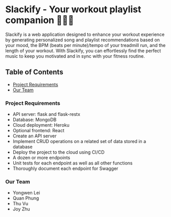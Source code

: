 # Slackify - Your workout playlist companion 🏃🎵💪

Slackify is a web application designed to enhance your workout experience by generating personalized song and playlist recommendations based on your mood, the BPM (beats per minute)/tempo of your treadmill run, and the length of your workout. With Slackify, you can effortlessly find the perfect music to keep you motivated and in sync with your fitness routine.

## Table of Contents
- [Project Requirements](README.md#project-requirements)
- [Our Team](README.md#about-us)

### Project Requirements
  - API server: flask and flask-restx
  - Database: MongoDB
  - Cloud deployment: Heroku
  - Optional frontend: React
  - Create an API server
  - Implement CRUD operations on a related set of data stored in a database
  - Deploy the project to the cloud using CI/CD
  - A dozen or more endpoints
  - Unit tests for each endpoint as well as all other functions
  - Thoroughly document each endpoint for Swagger

### Our Team
- Yongwen Lei
- Quan Phung
- Thu Vu
- Joy Zhu
